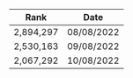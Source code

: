 
|Rank| Date |
|---------|--|
| 2,894,297   |08/08/2022|
| 2,530,163  |09/08/2022|
| 2,067,292  |10/08/2022|



